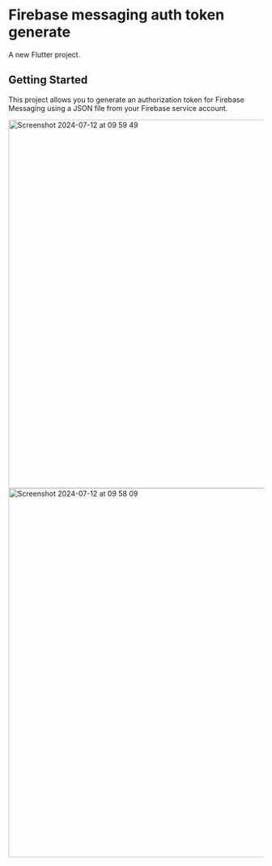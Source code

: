 # Firebase messaging auth token generate

A new Flutter project.

## Getting Started

This project allows you to generate an authorization token for Firebase Messaging using a JSON file from your Firebase service account.

<img width="728" alt="Screenshot 2024-07-12 at 09 59 49" src="https://github.com/user-attachments/assets/0ea443c0-812b-4807-91f0-2194b6b328e6">
<img width="729" alt="Screenshot 2024-07-12 at 09 58 09" src="https://github.com/user-attachments/assets/7bddbd46-dc95-42ea-aa09-3080cedd4979">
